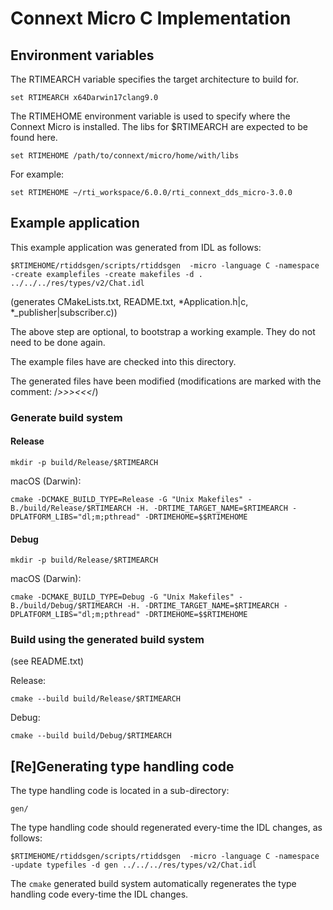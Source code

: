 # Connext Micro C Implementation

## Environment variables

The RTIMEARCH variable specifies the target architecture to build for.

	set RTIMEARCH x64Darwin17clang9.0

The RTIMEHOME environment variable is used to specify where the Connext Micro is installed. The libs for $RTIMEARCH are expected to be found here.
	
	set RTIMEHOME /path/to/connext/micro/home/with/libs

For example:

	set RTIMEHOME ~/rti_workspace/6.0.0/rti_connext_dds_micro-3.0.0

## Example application

This example application was generated from IDL as follows:

	$RTIMEHOME/rtiddsgen/scripts/rtiddsgen  -micro -language C -namespace -create examplefiles -create makefiles -d . ../../../res/types/v2/Chat.idl

(generates CMakeLists.txt, README.txt, \*Application.h|c, \*_publisher|subscriber.c))

The above step are optional, to bootstrap a working example. They do not need to be done again. 

The example files have are checked into this directory. 

The generated files have been modified (modifications are marked with the comment: /*>>><<<*/)


### Generate build system

#### Release

    mkdir -p build/Release/$RTIMEARCH

macOS (Darwin):
    
    cmake -DCMAKE_BUILD_TYPE=Release -G "Unix Makefiles" -B./build/Release/$RTIMEARCH -H. -DRTIME_TARGET_NAME=$RTIMEARCH -DPLATFORM_LIBS="dl;m;pthread" -DRTIMEHOME=$$RTIMEHOME

#### Debug

    mkdir -p build/Release/$RTIMEARCH

macOS (Darwin):
    
    cmake -DCMAKE_BUILD_TYPE=Debug -G "Unix Makefiles" -B./build/Debug/$RTIMEARCH -H. -DRTIME_TARGET_NAME=$RTIMEARCH -DPLATFORM_LIBS="dl;m;pthread" -DRTIMEHOME=$$RTIMEHOME



### Build using the generated build system

(see README.txt)

Release:
	
	cmake --build build/Release/$RTIMEARCH

Debug:
	
	cmake --build build/Debug/$RTIMEARCH
	

## [Re]Generating type handling code

The type handling code is located in a sub-directory: 

	gen/

The type handling code should regenerated every-time the IDL changes, as follows:

	$RTIMEHOME/rtiddsgen/scripts/rtiddsgen  -micro -language C -namespace -update typefiles -d gen ../../../res/types/v2/Chat.idl

The `cmake` generated build system automatically regenerates the type handling code every-time the IDL changes.

